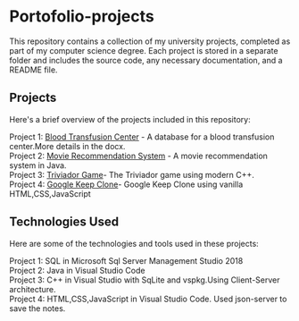 # Portofolio-projects

This repository contains a collection of my university projects, completed as part of my computer science degree. Each project is stored in a separate folder and includes the source code, any necessary documentation, and a README file.

## Projects

Here's a brief overview of the projects included in this repository:<br>

Project 1: [Blood Transfusion Center](./Project1) - A database for a blood transfusion center.More details in the docx.<br>
Project 2: [Movie Recommendation System](./Project2) - A movie recommendation system in Java.<br>
Project 3: [Triviador Game](./Project3)- The Triviador game using modern C++. <br>
Project 4: [Google Keep Clone](./Project4)- Google Keep Clone using vanilla HTML,CSS,JavaScript <br>


## Technologies Used

Here are some of the technologies and tools used in these projects:<br>

Project 1: SQL in Microsoft Sql Server Management Studio 2018 <br>
Project 2: Java in Visual Studio Code<br>
Project 3: C++ in Visual Studio with SqLite and vspkg.Using Client-Server architecture.<br>
Project 4: HTML,CSS,JavaScript in Visual Studio Code. Used json-server to save the notes.<br>
